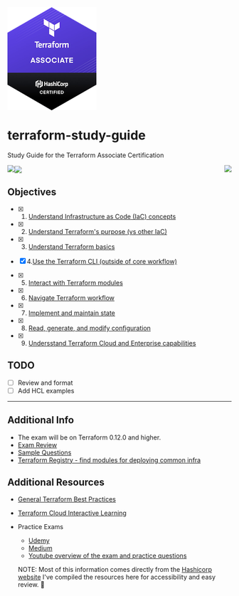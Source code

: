 
<img align="center" src="tf-logo.png">

# terraform-study-guide
Study Guide for the Terraform Associate Certification

<img align="left" src="https://img.shields.io/github/last-commit/ari-hacks/terraform-study-guide/master?style=for-the-badge">

<img align="center" src="https://img.shields.io/github/license/ari-hacks/terraform-study-guide?style=for-the-badge">

<img align="right" src="https://img.shields.io/github/repo-size/ari-hacks/terraform-study-guide?style=for-the-badge">



## Objectives 

  - [x] 1. [Understand Infrastructure as Code (IaC) concepts](/Objective%201%20&%202/Iac.md)

  - [x] 2. [Understand Terraform's purpose (vs other IaC)](/Objective%201%20&%202/Iac.md)

  - [x] 3. [Understand Terraform basics](/Objective%203/terraform-basics.md)
  - [x] 4.[Use the Terraform CLI (outside of core workflow)](/Objective%204/terraform-cli.md)
  - [x] 5. [Interact with Terraform modules](/Objective%205/modules.md)
  - [x] 6. [Navigate Terraform workflow](/Objective%206/workflow.md)
  - [x] 7. [Implement and maintain state](/Objective%207/manage-state.md)
  - [x] 8. [Read, generate, and modify configuration](/Objective%208/hcl-features.md)
  - [x] 9. [Undersstand Terraform Cloud and Enterprise capabilities](/Objective%209/cloud-and-enterprise.md)

## TODO 
 - [ ] Review and format 
 - [ ] Add HCL examples   
-------------------------------

## Additional Info 
- The exam will be on Terraform 0.12.0 and higher. 
- [Exam Review](https://learn.hashicorp.com/terraform/certification/terraform-associate-review)
- [Sample Questions](/Sample%20Questions%20/Question-Answer.md)
- [Terraform Registry - find modules for deploying common infra](https://registry.terraform.io/)
  
## Additional Resources
- [General Terraform Best Practices](https://www.terraform-best-practices.com/)
- [Terraform Cloud Interactive Learning](https://www.katacoda.com/hashicorp/scenarios/terraform-cloud)
- Practice Exams 
  - [Udemy](https://www.udemy.com/course/hashicorp-certified-terraform-associate-2020-practice-exam/)
  - [Medium](https://medium.com/bb-tutorials-and-thoughts/250-practice-questions-for-terraform-associate-certification-7a3ccebe6a1a)
  - [Youtube overview of the exam and practice questions](https://www.youtube.com/watch?v=vhZEdqlXlSs&list=PL5VXZTK6spA2HF5Kf0rI9RDRHF9Hopffr)


  NOTE: Most of this information comes directly from the [Hashicorp website](https://learn.hashicorp.com/terraform/certification/terraform-associate-study-guide) I've compiled the resources here for accessibility and easy review. 🙂
